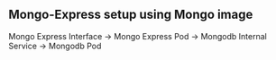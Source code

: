 ## Mongo-Express setup using Mongo image

Mongo Express Interface -> Mongo Express Pod -> Mongodb Internal Service -> Mongodb Pod